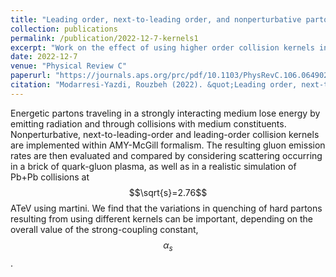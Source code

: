 ```yaml
---
title: "Leading order, next-to-leading order, and nonperturbative parton collision kernels: Effects in static and evolving media"
collection: publications
permalink: /publication/2022-12-7-kernels1
excerpt: "Work on the effect of using higher order collision kernels in realistic simulations of jet energy loss in QGP. Focused on simulations with a fixed value for strong coupling."
date: 2022-12-7
venue: "Physical Review C"
paperurl: "https://journals.aps.org/prc/pdf/10.1103/PhysRevC.106.064902"
citation: "Modarresi-Yazdi, Rouzbeh (2022). &quot;Leading order, next-to-leading order, and nonperturbative parton collision kernels: Effects in static and evolving media&quot; <i>Phys. Rev. C</i>. 106, 064902."
---
```


Energetic partons traveling in a strongly interacting medium lose energy by emitting radiation and through collisions with medium constituents. Nonperturbative, next-to-leading-order and leading-order collision kernels are implemented within AMY-McGill formalism. The resulting gluon emission rates are then evaluated and compared by considering scattering occurring in a brick of quark-gluon plasma, as well as in a realistic simulation of Pb+Pb collisions at $$\sqrt{s}=2.76$$ ATeV using martini. We find that the variations in quenching of hard partons resulting from using different kernels can be important, depending on the overall value of the strong-coupling constant, $$\alpha_s$$.
